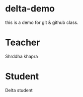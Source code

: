 # delta-demo
this is a demo for git &amp; github class.

# Teacher
Shrddha khapra

# Student
Delta student